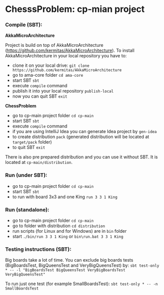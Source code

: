 ChesssProblem: cp-mian project
==============================

### Compile (SBT):

**AkkaMicroArchitecture**

Project is build on top of AkkaMicroArchitecture (https://github.com/kermitas/AkkaMicroArchitecture). To install AkkaMicroArchitecture in your local repository you have to:
- clone it on your local drive: `git clone https://github.com/kermitas/AkkaMicroArchitecture`
- go to ama-core folder `cd ama-core`
- start SBT `sbt`
- execute `compile` command
- publish it into your local repository `publish-local`
- now you can quit SBT `exit`

**ChessProblem**

- go to cp-main project folder `cd cp-main`
- start SBT `sbt`
- execute `compile` command
- if you are using IntelliJ Idea you can generate Idea project by `gen-idea`
- to create distribution `pack` (generated distribution will be located at `target/pack` folder)
- to quit SBT `exit`

There is also pre prepared distribution and you can use it without SBT. It is located at `cp-main/distribution`.

### Run (under SBT):
- go to cp-main project folder `cd cp-main`
- start SBT `sbt`
- to run with board 3x3 and one King `run 3 3 1 King`

### Run (standalone):
- go to cp-main project folder `cd cp-main`
- go to folder with distribution `cd distribution`
- run scripts (for Linux and for Windows) are in `bin` folder
- start `./bin/run 3 3 1 King` or `bin\run.bat 3 3 1 King`

### Testing instructions (SBT):
Big boards take a lot of time. You can exclude big boards tests (BigBoardsTest, BigQueensTest and VeryBigQueensTest) by:
`sbt test-only * -- -l "BigBoardsTest BigQueensTest VeryBigBoardsTest VeryBigQueensTest"`

To run just one test (for example SmallBoardsTest):
`sbt test-only * -- -n SmallBoardsTest`